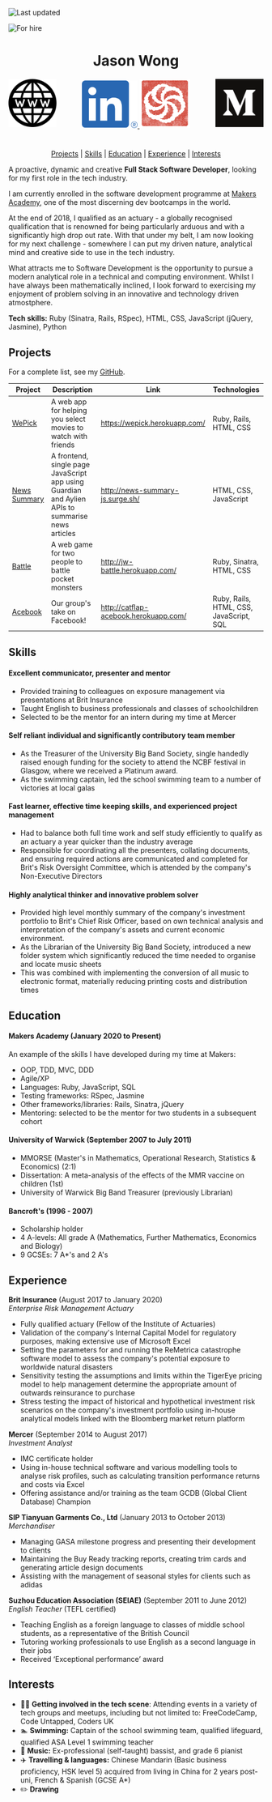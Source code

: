 ![Last updated](https://img.shields.io/badge/Last_updated-April_2020-brightgreen)

![For hire](https://img.shields.io/badge/For_hire_?-Yes!-brightgreen)

<div align="center">

[//]: # (Testing how to make comments which aren't rendered)

# Jason Wong #

<a href="https://jason-wong.netlify.com"><img src="images/www.png" width="95" alt="My website" align="left">
<a href="https://www.linkedin.com/in/jasylwong/"><img src="images/linkedin.png" width="110" alt="LinkedIn">
<a href="https://www.codewars.com/users/jasylwong"><img src="images/codewars.png" width="100" alt="Codewars">
<a href="https://medium.com/@jasylwong"><img src="images/Monogram.svg" width="95" alt="Medium" align="right">

#

[Projects](#projects) | [Skills](#skills) | [Education](#education) | [Experience](#experience) | [Interests](#interests)

</div>




A proactive, dynamic and creative **Full Stack Software Developer**, looking for my first role in the tech industry. 

I am currently enrolled in the software development programme at [Makers Academy](https://makers.tech/), one of the most discerning dev bootcamps in the world.

At the end of 2018, I qualified as an actuary - a globally recognised qualification that is renowned for being particularly arduous and with a significantly high drop out rate. With that under my belt, I am now looking for my next challenge - somewhere I can put my driven nature, analytical mind and creative side to use in the tech industry.

What attracts me to Software Development is the opportunity to pursue a modern analytical role in a technical and computing environment. Whilst I have always been mathematically inclined, I look forward to exercising my enjoyment of problem solving in an innovative and technology driven atmostphere.

**Tech skills:** Ruby (Sinatra, Rails, RSpec), HTML, CSS, JavaScript (jQuery, Jasmine), Python

## Projects ##

For a complete list, see my [GitHub](https://github.com/jasylwong?tab=repositories).

| Project   | Description | Link | Technologies |
|---        |---          |---   |---           |
| [WePick](https://github.com/jasylwong/wepick) | A web app for helping you select movies to watch with friends | https://wepick.herokuapp.com/ | Ruby, Rails, HTML, CSS |
| [News Summary](https://github.com/jasylwong/noteApp) | A frontend, single page JavaScript app using Guardian and Aylien APIs to summarise news articles | http://news-summary-js.surge.sh/ | HTML, CSS, JavaScript |
| [Battle](https://github.com/jasylwong/battle) | A web game for two people to battle pocket monsters | http://jw-battle.herokuapp.com/ | Ruby, Sinatra, HTML, CSS |
| [Acebook](https://github.com/Kefuri/acebook-catflap) | Our group's take on Facebook! | http://catflap-acebook.herokuapp.com/ | Ruby, Rails, HTML, CSS, JavaScript, SQL |

## Skills ##

#### Excellent communicator, presenter and mentor ####
- Provided training to colleagues on exposure management via presentations at Brit Insurance
- Taught English to business professionals and classes of schoolchildren
- Selected to be the mentor for an intern during my time at Mercer

#### Self reliant individual and significantly contributory team member ####
- As the Treasurer of the University Big Band Society, single handedly raised enough funding for the society
to attend the NCBF festival in Glasgow, where we received a Platinum award.
- As the swimming captain, led the school swimming team to a number of victories at local galas

#### Fast learner, effective time keeping skills, and experienced project management ####
- Had to balance both full time work and self study efficiently to qualify as an actuary a year quicker than the industry average
- Responsible for coordinating all the presenters, collating documents, and ensuring required actions are communicated and completed for Brit's Risk Oversight Committee, which is attended by the company's Non-Executive Directors

#### Highly analytical thinker and innovative problem solver ####
- Provided high level monthly summary of the company's investment portfolio to Brit's Chief Risk Officer, based on own technical analysis and interpretation of the company's assets and current economic environment.
- As the Librarian of the University Big Band Society, introduced a new folder system which significantly reduced the time needed
to organise and locate music sheets
- This was combined with implementing the conversion of all music to electronic format, materially reducing printing costs and
distribution times

## Education ##

#### Makers Academy (January 2020 to Present)

An example of the skills I have developed during my time at Makers:
- OOP, TDD, MVC, DDD
- Agile/XP
- Languages: Ruby, JavaScript, SQL
- Testing frameworks: RSpec, Jasmine
- Other frameworks/libraries: Rails, Sinatra, jQuery
- Mentoring: selected to be the mentor for two students in a subsequent cohort

#### University of Warwick (September 2007 to July 2011)

- MMORSE (Master's in Mathematics, Operational Research, Statistics & Economics) (2:1)
- Dissertation: A meta-analysis of the effects of the MMR vaccine on children (1st)
- University of Warwick Big Band Treasurer (previously Librarian)

#### Bancroft's (1996 - 2007)

- Scholarship holder
- 4 A-levels: All grade A (Mathematics, Further Mathematics, Economics and Biology)
- 9 GCSEs: 7 A*'s and 2 A's

## Experience ##

**Brit Insurance** (August 2017 to January 2020)    
*Enterprise Risk Management Actuary*  
- Fully qualified actuary (Fellow of the Institute of Actuaries)
- Validation of the company's Internal Capital Model for regulatory purposes, making extensive use
of Microsoft Excel
- Setting the parameters for and running the ReMetrica catastrophe software model to assess the company's potential exposure to worldwide natural disasters
- Sensitivity testing the assumptions and limits within the TigerEye pricing model to help management
determine the appropriate amount of outwards reinsurance to purchase
- Stress testing the impact of historical and hypothetical investment risk scenarios on the company's investment
portfolio using in-house analytical models linked with the Bloomberg market return platform

**Mercer** (September 2014 to August 2017)   
*Investment Analyst*  
- IMC certificate holder
- Using in-house technical software and various modelling tools to analyse risk profiles, such as calculating 
transition performance returns and costs via Excel
- Offering assistance and/or training as the team GCDB (Global Client Database) Champion

**SIP Tianyuan Garments Co., Ltd** (January 2013 to October 2013)   
*Merchandiser*  
- Managing GASA milestone progress and presenting their development to clients
- Maintaining the Buy Ready tracking reports, creating trim cards and generating article design documents
- Assisting with the management of seasonal styles for clients such as adidas

**Suzhou Education Association (SEIAE)** (September 2011 to June 2012)   
*English Teacher* (TEFL certified)  
- Teaching English as a foreign language to classes of middle school students, as a representative of the British Council
- Tutoring working professionals to use English as a second language in their jobs
- Received ‘Exceptional performance’ award

## Interests ##

- 👨‍💻 **Getting involved in the tech scene**: Attending events in a variety of tech groups and meetups, including but not limited to: FreeCodeCamp, Code Untapped, Coders UK
- 🏊 **Swimming:** Captain of the school swimming team, qualified lifeguard, qualified ASA Level 1 swimming teacher
- 🎸 **Music:** Ex-professional (self-taught) bassist, and grade 6 pianist
- ✈️ **Travelling & languages:** Chinese Mandarin (Basic business proficiency, HSK level 5) acquired from living in China for 2 years post-uni, French & Spanish (GCSE A*)
- ✏️ **Drawing** 
